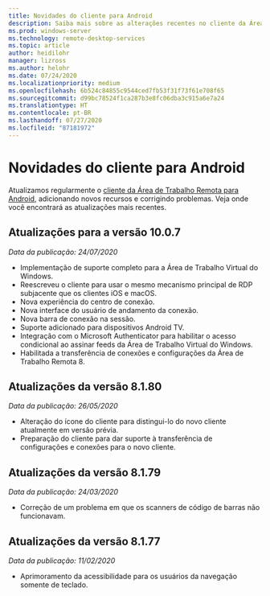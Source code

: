 ```yaml
---
title: Novidades do cliente para Android
description: Saiba mais sobre as alterações recentes no cliente da Área de Trabalho Remota para Android
ms.prod: windows-server
ms.technology: remote-desktop-services
ms.topic: article
author: heidilohr
manager: lizross
ms.author: helohr
ms.date: 07/24/2020
ms.localizationpriority: medium
ms.openlocfilehash: 6b524c84855c9544ced7fb53f31f73f61e708f65
ms.sourcegitcommit: d99bc78524f1ca287b3e8fc06dba3c915a6e7a24
ms.translationtype: HT
ms.contentlocale: pt-BR
ms.lasthandoff: 07/27/2020
ms.locfileid: "87181972"
---
```

# <a name="whats-new-in-the-android-client"></a>Novidades do cliente para Android

Atualizamos regularmente o [cliente da Área de Trabalho Remota para Android](remote-desktop-android.md), adicionando novos recursos e corrigindo problemas. Veja onde você encontrará as atualizações mais recentes.

## <a name="updates-for-version-1007"></a>Atualizações para a versão 10.0.7

*Data da publicação: 24/07/2020*

- Implementação de suporte completo para a Área de Trabalho Virtual do Windows.
- Reescreveu o cliente para usar o mesmo mecanismo principal de RDP subjacente que os clientes iOS e macOS.
- Nova experiência do centro de conexão.
- Nova interface do usuário de andamento da conexão.
- Nova barra de conexão na sessão.
- Suporte adicionado para dispositivos Android TV.
- Integração com o Microsoft Authenticator para habilitar o acesso condicional ao assinar feeds da Área de Trabalho Virtual do Windows.
- Habilitada a transferência de conexões e configurações da Área de Trabalho Remota 8.

## <a name="updates-for-version-8180"></a>Atualizações da versão 8.1.80

*Data da publicação: 26/05/2020*

- Alteração do ícone do cliente para distingui-lo do novo cliente atualmente em versão prévia.
- Preparação do cliente para dar suporte à transferência de configurações e conexões para o novo cliente.

## <a name="updates-for-version-8179"></a>Atualizações da versão 8.1.79

*Data da publicação: 24/03/2020*

- Correção de um problema em que os scanners de código de barras não funcionavam.

## <a name="updates-for-version-8177"></a>Atualizações da versão 8.1.77

*Data da publicação: 11/02/2020*

- Aprimoramento da acessibilidade para os usuários da navegação somente de teclado.
